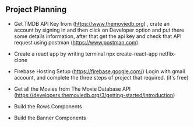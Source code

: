 ## Project Planning 
- Get TMDB API Key from (https://www.themoviedb.org) , crate an account by signing in and then click on Developer option and put there some details information, after that get the api key and check that API request using postman (https://www.postman.com).

- Create a react app by writing terminal npx create-react-app netflix-clone 

- Firebase Hosting Setup (https://firebase.google.com/)
Login with gmail account, and complete the three steps of project that required. (it's free)

- Get all the Movies from The Movie Database API (https://developers.themoviedb.org/3/getting-started/introduction)
- Build the Rows Components
- Build the Banner Components